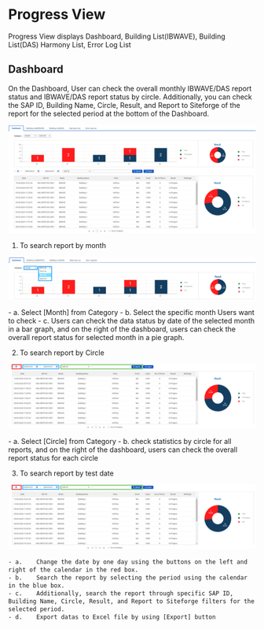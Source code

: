 # Progress View 

Progress View displays Dashboard, Building List(IBWAVE), Building List(DAS) Harmony List, Error Log List 

## Dashboard
On the Dashboard, User can check the overall monthly IBWAVE/DAS report status and IBWAVE/DAS report status by circle. Additionally, you can check the SAP ID, Building Name, Circle, Result, and Report to Siteforge of the report for the selected period at the bottom of the Dashboard.



<p align="center">
  <img src="https://github.com/Innowireless-SE/5G_Vuze_Inbuilding_User_Manual/blob/master/docs/images/ProgressView/2-1-1.png?raw=true">
</p>






1.	To search report by month
      <p align="center">
  <img src="https://github.com/Innowireless-SE/5G_Vuze_Inbuilding_User_Manual/blob/master/docs/images/ProgressView/2-1-2.png?raw=true">
</p>
    - a.	Select [Month] from Category
    - b.	Select the specific month Users want to check
    - c.	Users can check the data status by date of the selected month in a bar graph, and on the right of the dashboard,
      users can check the overall report status for selected month in a pie graph.

2.	To search report by Circle 
       <p align="center">
  <img src="https://github.com/Innowireless-SE/5G_Vuze_Inbuilding_User_Manual/blob/master/docs/images/ProgressView/2-1-4.png?raw=true">
</p>
    - a.	Select [Circle] from Category
    - b.	check statistics by circle for all reports, and on the right of the dashboard, users can check the overall report status for each circle

3.	To search report by test date
        <p align="center">
  <img src="https://github.com/Innowireless-SE/5G_Vuze_Inbuilding_User_Manual/blob/master/docs/images/ProgressView/2-1-4.png?raw=true">
</p>

    - a.	Change the date by one day using the buttons on the left and right of the calendar in the red box.
    - b.	Search the report by selecting the period using the calendar in the blue box.
    - c.	Additionally, search the report through specific SAP ID, Building Name, Circle, Result, and Report to Siteforge filters for the selected period.
    - d.	Export datas to Excel file by using [Export] button

